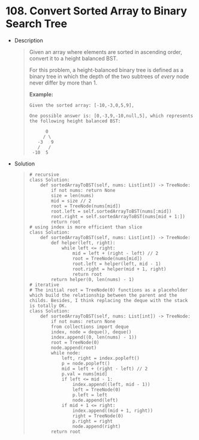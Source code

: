 # 108. Convert Sorted Array to Binary Search Tree

- Description

  > Given an array where elements are sorted in ascending order, convert it to a height balanced BST.
  >
  > For this problem, a height-balanced binary tree is defined as a binary tree in which the depth of the two subtrees of *every* node never differ by more than 1.
  >
  > **Example:**
  >
  > ```
  > Given the sorted array: [-10,-3,0,5,9],
  > 
  > One possible answer is: [0,-3,9,-10,null,5], which represents the following height balanced BST:
  > 
  >       0
  >      / \
  >    -3   9
  >    /   /
  >  -10  5
  > ```

- Solution

  > ```
  > # recursive 
  > class Solution:
  >     def sortedArrayToBST(self, nums: List[int]) -> TreeNode:
  >         if not nums: return None
  >         size = len(nums)
  >         mid = size // 2
  >         root = TreeNode(nums[mid])
  >         root.left = self.sortedArrayToBST(nums[:mid])
  >         root.right = self.sortedArrayToBST(nums[mid + 1:])
  >         return root
  > # using index is more efficient than slice
  > class Solution:
  >     def sortedArrayToBST(self, nums: List[int]) -> TreeNode:
  >         def helper(left, right):
  >             while left <= right:
  >                 mid = left + (right - left) // 2
  >                 root = TreeNode(nums[mid])
  >                 root.left = helper(left, mid - 1)
  >                 root.right = helper(mid + 1, right)
  >                 return root
  >         return helper(0, len(nums) - 1)
  > # iterative
  > # The initial root = TreeNode(0) functions as a placeholder which build the relationship between the parent and the childs. Besides, I think replacing the deque with the stack is totally OK.
  > class Solution:
  >     def sortedArrayToBST(self, nums: List[int]) -> TreeNode:
  >         if not nums: return None
  >         from collections import deque
  >         index, node = deque(), deque()
  >         index.append((0, len(nums) - 1))
  >         root = TreeNode(0)
  >         node.append(root)
  >         while node:
  >             left, right = index.popleft()
  >             p = node.popleft()
  >             mid = left + (right - left) // 2
  >             p.val = nums[mid]
  >             if left <= mid - 1:
  >                 index.append((left, mid - 1))
  >                 left = TreeNode(0)
  >                 p.left = left
  >                 node.append(left)
  >             if mid + 1 <= right:
  >                 index.append((mid + 1, right))
  >                 right = TreeNode(0)
  >                 p.right = right
  >                 node.append(right)
  >         return root
  > 
  > ```
  >
  > 